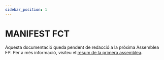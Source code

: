 ```yaml
---
sidebar_position: 1
---
```


# MANIFEST FCT

Aquesta documentació queda pendent de redacció a la pròxima Assemblea FP. Per a més informació, visiteu el [resum de la primera assemblea](https://assembleafp.github.io/accionsfp/blog/primera-assemblea).
